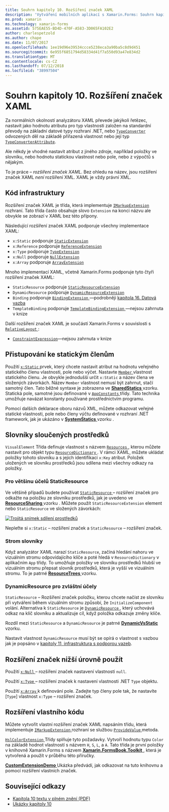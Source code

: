 ```yaml
---
title: Souhrn kapitoly 10. Rozšíření značek XAML
description: 'Vytváření mobilních aplikací s Xamarin.Forms: Souhrn kapitoly 10. Rozšíření značek XAML'
ms.prod: xamarin
ms.technology: xamarin-forms
ms.assetid: 575EAE55-BD4D-470F-A583-3D065FA102E2
author: charlespetzold
ms.author: chape
ms.date: 11/07/2017
ms.openlocfilehash: 1ee19d96e39534ccce5238eca3a90ba5c8d9d451
ms.sourcegitcommit: 6e955f6851794d58334d41f7a550d93a47e834d2
ms.translationtype: MT
ms.contentlocale: cs-CZ
ms.lasthandoff: 07/12/2018
ms.locfileid: "38997504"
---
```

# <a name="summary-of-chapter-10-xaml-markup-extensions"></a>Souhrn kapitoly 10. Rozšíření značek XAML

Za normálních okolností analyzátoru XAML převede jakýkoli řetězec, nastavit jako hodnotu atributu pro typ vlastnosti založen na standardní převody na základní datové typy rozhraní .NET, nebo [ `TypeConverter` ](xref:Xamarin.Forms.TypeConverter) odvozených děl na základě přiřazená vlastnost nebo její typ [`TypeConverterAttribute`](xref:Xamarin.Forms.TypeConverterAttribute).

Ale někdy je vhodné nastavit atribut z jiného zdroje, například položky ve slovníku, nebo hodnotu statickou vlastnost nebo pole, nebo z výpočtů s nějakým.

To je práce *– rozšíření značek XAML*. Bez ohledu na název, jsou rozšíření značek XAML *není* rozšíření XML. XAML je vždy právní XML.

## <a name="the-code-infrastructure"></a>Kód infrastruktury

Rozšíření značek XAML je třída, která implementuje [ `IMarkupExtension` ](xref:Xamarin.Forms.Xaml.IMarkupExtension) rozhraní. Tato třída často obsahuje slovo `Extension` na konci názvu ale obvykle se zobrazí v XAML bez této přípony.

Následující rozšíření značek XAML podporuje všechny implementace XAML:

- `x:Static` podporuje [`StaticExtension`](xref:Xamarin.Forms.Xaml.StaticExtension)
- `x:Reference` podporuje [`ReferenceExtension`](xref:Xamarin.Forms.Xaml.ReferenceExtension)
- `x:Type` podporuje [`TypeExtension`](xref:Xamarin.Forms.Xaml.TypeExtension)
- `x:Null` podporuje [`NullExtension`](xref:Xamarin.Forms.Xaml.NullExtension)
- `x:Array` podporuje [`ArrayExtension`](xref:Xamarin.Forms.Xaml.ArrayExtension)

Mnoho implementací XAML, včetně Xamarin.Forms podporuje tyto čtyři rozšíření značek XAML:

- `StaticResource` podporuje [`StaticResourceExtension`](xref:Xamarin.Forms.Xaml.StaticResourceExtension)
- `DynamicResource` podporuje [`DynamicResourceExtension`](xref:Xamarin.Forms.Xaml.DynamicResourceExtension)
- `Binding` podporuje [ `BindingExtension` ](xref:Xamarin.Forms.Xaml.BindingExtension) &mdash;podrobněji [kapitola 16. Datová vazba](#chapter16)
- `TemplateBinding` podporuje [ `TemplateBindingExtension` ](xref:Xamarin.Forms.Xaml.TemplateBindingExtension) &mdash;nejsou zahrnuta v knize

Další rozšíření značek XAML je součástí Xamarin.Forms v souvislosti s [ `RelativeLayout` ](xref:Xamarin.Forms.RelativeLayout):

- [`ConstraintExpression`](xref:Xamarin.Forms.ConstraintExpression)&mdash;nejsou zahrnuta v knize

## <a name="accessing-static-members"></a>Přistupování ke statickým členům

Použití [ `x:Static` ](xref:Xamarin.Forms.Xaml.StaticExtension) prvek, který chcete nastavit atribut na hodnotu veřejného statického členu vlastnosti, pole nebo výčet. Nastavte [ `Member` ](xref:Xamarin.Forms.Xaml.StaticExtension.Member) vlastnost statického členu. Je obvykle jednodušší určit `x:Static` a název člena ve složených závorkách. Název `Member` vlastnost nemusí být zahrnut, stačí samotný člen. Tato běžné syntaxe je zobrazena ve [ **SharedStatics** ](https://github.com/xamarin/xamarin-forms-book-samples/tree/master/Chapter10/SharedStatics) vzorku. Statická pole, samotné jsou definované v [ `AppConstants` ](https://github.com/xamarin/xamarin-forms-book-samples/blob/master/Chapter10/SharedStatics/SharedStatics/SharedStatics/AppConstants.cs) třídy. Tato technika umožňuje navázat konstanty používané prostřednictvím programu.

Pomocí dalších deklarace oboru názvů XML, můžete odkazovat veřejné statické vlastnosti, pole nebo členy výčtu definované v rozhraní .NET framework, jak je ukázáno v [ **SystemStatics** ](https://github.com/xamarin/xamarin-forms-book-samples/tree/master/Chapter10/SystemStatics) vzorku .

## <a name="resource-dictionaries"></a>Slovníky sloučených prostředků

`VisualElement` Třída definuje vlastnost s názvem [ `Resources` ](xref:Xamarin.Forms.VisualElement.Resources) , kterou můžete nastavit pro objekt typu [ `ResourceDictionary` ](xref:Xamarin.Forms.ResourceDictionary). V rámci XAML, můžete ukládat položky tohoto slovníku a s jejich identifikaci `x:Key` atribut. Položek uložených ve slovníku prostředků jsou sdílena mezi všechny odkazy na položky.

### <a name="staticresource-for-most-purposes"></a>Pro většinu účelů StaticResource

Ve většině případů budete používat [ `StaticResource` ](xref:Xamarin.Forms.Xaml.StaticResourceExtension) – rozšíření značek pro odkažte na položku ze slovníku prostředků, jak je uvedeno ve [ **ResourceSharing** ](https://github.com/xamarin/xamarin-forms-book-samples/tree/master/Chapter10/ResourceSharing) vzorku . Můžete použít `StaticResourceExtension` element nebo `StaticResource` ve složených závorkách:

[![Trojitá snímek sdílení prostředků](images/ch10fg03-small.png "sdílení prostředků")](images/ch10fg03-large.png#lightbox "sdílení prostředků")

Nepleťte si `x:Static` – rozšíření značek a `StaticResource` – rozšíření značek.

### <a name="a-tree-of-dictionaries"></a>Strom slovníky

Když analyzátor XAML narazí `StaticResource`, začíná hledání nahoru ve vizuálním stromu odpovídajícího klíče a poté hledá v `ResourceDictionary` v aplikačním `App` třídy. To umožňuje položky ve slovníku prostředků hlubší ve vizuálním stromu přepsat slovník prostředků, která je vyšší ve vizuálním stromu. To je patrné [ **ResourceTrees** ](https://github.com/xamarin/xamarin-forms-book-samples/tree/master/Chapter10/ResourceTrees) vzorku.

### <a name="dynamicresource-for-special-purposes"></a>DynamicResource pro zvláštní účely

`StaticResource` – Rozšíření značek položku, kterou chcete načíst ze slovníku při vytváření během vizuálním stromu způsobí, že `InitializeComponent` volání. Alternativa k `StaticResource` je [ `DynamicResource` ](xref:Xamarin.Forms.Xaml.DynamicResourceExtension), který uchovává odkaz na klíč slovníku a aktualizuje cíl, když položka odkazuje změny klíče.

Rozdíl mezi `StaticResource` a `DynamicResource` je patrné [ **DynamicVsStatic** ](https://github.com/xamarin/xamarin-forms-book-samples/tree/master/Chapter10/DynamicVsStatic) vzorku.

Nastavit vlastnost `DynamicResource` musí být se opírá o vlastnost s vazbou jak je popsáno v [kapitoly 11, infrastruktura s podporou vazeb](chapter11.md).

## <a name="lesser-used-markup-extensions"></a>Rozšíření značek nižší úrovně použít

Použití [ `x:Null` ](xref:Xamarin.Forms.Xaml.NullExtension) – rozšíření značek nastavení vlastnosti `null`.

Použití [ `x:Type` ](xref:Xamarin.Forms.Xaml.TypeExtension) – rozšíření značek k nastavení vlastnosti .NET `Type` objektu.

Použití [ `x:Array` ](xref:Xamarin.Forms.Xaml.ArrayExtension) k definování pole. Zadejte typ členy pole tak, že nastavíte [`Type`] vlastnost `x:Type` – rozšíření značek.

## <a name="a-custom-markup-extension"></a>Rozšíření vlastního kódu

Můžete vytvořit vlastní rozšíření značek XAML napsáním třídu, která implementuje [ `IMarkupExtension` ](xref:Xamarin.Forms.Xaml.IMarkupExtension) rozhraní se službou [ `ProvideValue` ](xref:Xamarin.Forms.Xaml.IMarkupExtension.ProvideValue(System.IServiceProvider)) metoda.

[ `HslColorExtension` ](https://github.com/xamarin/xamarin-forms-book-samples/blob/master/Libraries/Xamarin.FormsBook.Toolkit/Xamarin.FormsBook.Toolkit/HslColorExtension.cs) Třídy splňuje tyto požadavky. Vytvoří hodnotu typu `Color` na základě hodnot vlastností s názvem `H`, `S`, `L`, a `A`. Tato třída je první položky v knihovně Xamarin.Forms s názvem [ **Xamarin.FormsBook.Toolkit** ](https://github.com/xamarin/xamarin-forms-book-samples/tree/master/Libraries/Xamarin.FormsBook.Toolkit) , která je vytvořená a použít v průběhu této příručky.

[ **CustomExtensionDemo** ](https://github.com/xamarin/xamarin-forms-book-samples/tree/master/Chapter10/CustomExtensionDemo) Ukázka předvádí, jak odkazovat na tuto knihovnu a pomocí rozšíření vlastních značek.



## <a name="related-links"></a>Související odkazy

- [Kapitola 10 textu v plném znění (PDF)](https://download.xamarin.com/developer/xamarin-forms-book/XamarinFormsBook-Ch10-Apr2016.pdf)
- [Ukázky kapitoly 10](https://github.com/xamarin/xamarin-forms-book-samples/tree/master/Chapter10)
